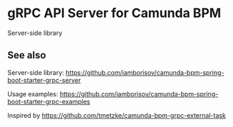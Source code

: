 # gRPC API Server for Camunda BPM

Server-side library

## See also

Server-side library: https://github.com/iamborisov/camunda-bpm-spring-boot-starter-grpc-server    

Usage examples: https://github.com/iamborisov/camunda-bpm-spring-boot-starter-grpc-examples

Inspired by https://github.com/tmetzke/camunda-bpm-grpc-external-task